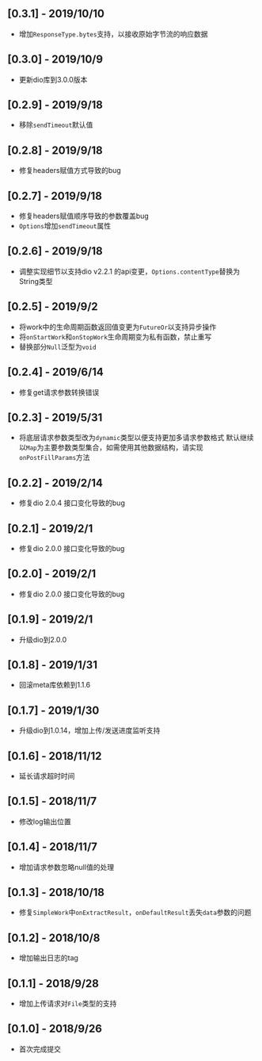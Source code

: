 ## [0.3.1] - 2019/10/10

* 增加`ResponseType.bytes`支持，以接收原始字节流的响应数据

## [0.3.0] - 2019/10/9

* 更新dio库到3.0.0版本

## [0.2.9] - 2019/9/18

* 移除`sendTimeout`默认值

## [0.2.8] - 2019/9/18

* 修复headers赋值方式导致的bug

## [0.2.7] - 2019/9/18

* 修复headers赋值顺序导致的参数覆盖bug
* `Options`增加`sendTimeout`属性

## [0.2.6] - 2019/9/18

* 调整实现细节以支持dio v2.2.1 的api变更，`Options.contentType`替换为String类型

## [0.2.5] - 2019/9/2

* 将work中的生命周期函数返回值变更为`FutureOr`以支持异步操作
* 将`onStartWork`和`onStopWork`生命周期变为私有函数，禁止重写
* 替换部分`Null`泛型为`void`

## [0.2.4] - 2019/6/14

* 修复get请求参数转换错误

## [0.2.3] - 2019/5/31

* 将底层请求参数类型改为`dynamic`类型以便支持更加多请求参数格式
  默认继续以`Map`为主要参数类型集合，如需使用其他数据结构，请实现`onPostFillParams`方法

## [0.2.2] - 2019/2/14

* 修复dio 2.0.4 接口变化导致的bug

## [0.2.1] - 2019/2/1

* 修复dio 2.0.0 接口变化导致的bug

## [0.2.0] - 2019/2/1

* 修复dio 2.0.0 接口变化导致的bug

## [0.1.9] - 2019/2/1

* 升级dio到2.0.0

## [0.1.8] - 2019/1/31

* 回滚meta库依赖到1.1.6

## [0.1.7] - 2019/1/30

* 升级dio到1.0.14，增加上传/发送进度监听支持

## [0.1.6] - 2018/11/12

* 延长请求超时时间

## [0.1.5] - 2018/11/7

* 修改log输出位置

## [0.1.4] - 2018/11/7

* 增加请求参数忽略null值的处理

## [0.1.3] - 2018/10/18

* 修复`SimpleWork`中`onExtractResult`，`onDefaultResult`丢失`data`参数的问题

## [0.1.2] - 2018/10/8

* 增加输出日志的tag

## [0.1.1] - 2018/9/28

* 增加上传请求对`File`类型的支持

## [0.1.0] - 2018/9/26

* 首次完成提交
